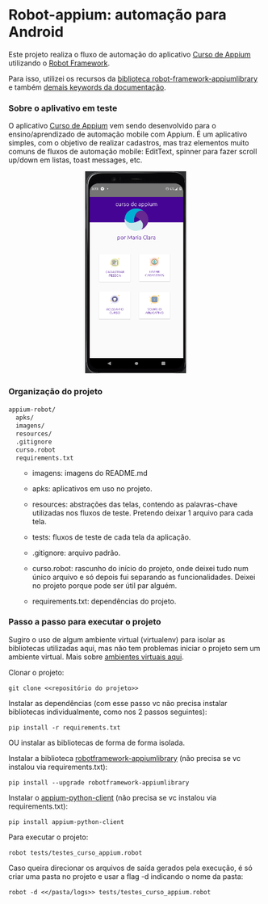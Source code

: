 # Robot-appium: automação para Android

Este projeto realiza o fluxo de automação do aplicativo [Curso de Appium](https://github.com/clarabez/appium-android-app) utilizando o [Robot Framework](https://robotframework.org/robotframework/).

Para isso, utilizei os recursos da [biblioteca robot-framework-appiumlibrary](https://github.com/serhatbolsu/robotframework-appiumlibrary) e também [demais keywords da documentação](http://serhatbolsu.github.io/robotframework-appiumlibrary/AppiumLibrary.html).

### Sobre o aplivativo em teste

O aplicativo [Curso de Appium](https://github.com/clarabez/appium-android-app) vem sendo desenvolvido para o ensino/aprendizado de automação mobile com Appium. É um aplicativo simples, com o objetivo de realizar cadastros, mas traz elementos muito comuns de fluxos de automação mobile: EditText, spinner para fazer scroll up/down em listas, toast messages, etc.

<div align="center">
<img src="imagens/tela_principal_app.png" width="200" height="400">
</div>


### Organização do projeto

````
appium-robot/
  apks/
  imagens/
  resources/
  .gitignore
  curso.robot
  requirements.txt
````

<ul>

- imagens: imagens do README.md

- apks: aplicativos em uso no projeto.
- resources: abstrações das telas, contendo as palavras-chave utilizadas nos fluxos de teste. Pretendo deixar 1 arquivo para cada tela.
- tests: fluxos de teste de cada tela da aplicação.
- .gitignore: arquivo padrão.
- curso.robot: rascunho do início do projeto, onde deixei tudo num único arquivo e só depois fui separando as funcionalidades. Deixei no projeto porque pode ser útil par alguém.
- requirements.txt: dependências do projeto.
</ul>

### Passo a passo para executar o projeto

Sugiro o uso de algum ambiente virtual (virtualenv) para isolar as bibliotecas utilizadas aqui, mas não tem problemas iniciar o projeto sem um ambiente virtual. Mais sobre [ambientes virtuais aqui](https://realpython.com/lessons/creating-virtual-environment/).


Clonar o projeto:
```
git clone <<repositório do projeto>>
```

Instalar as dependências (com esse passo vc não precisa instalar bibliotecas individualmente, como nos 2 passos seguintes):
```
pip install -r requirements.txt
```

OU instalar as bibliotecas de forma de forma isolada.

Instalar a biblioteca [robotframework-appiumlibrary](http://serhatbolsu.github.io/robotframework-appiumlibrary/AppiumLibrary.html) (não precisa se vc instalou via requirements.txt):
```
pip install --upgrade robotframework-appiumlibrary
```

Instalar o [appium-python-client](https://pypi.org/project/Appium-Python-Client/) (não precisa se vc instalou via requirements.txt):
```
pip install appium-python-client
```

Para executar o projeto:
```
robot tests/testes_curso_appium.robot
```

Caso queira direcionar os arquivos de saída gerados pela execução, é só criar uma pasta no projeto e usar a flag -d indicando o nome da pasta:
```
robot -d <</pasta/logs>> tests/testes_curso_appium.robot
```
